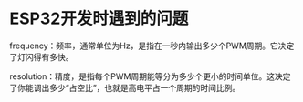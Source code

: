 # ESP32开发时遇到的问题

frequency：频率，通常单位为Hz，是指在一秒内输出多少个PWM周期。它决定了灯闪得有多快。

resolution：精度，是指每个PWM周期能等分为多少个更小的时间单位。这决定了你能调出多少“占空比”，也就是高电平占一个周期的时间比例。